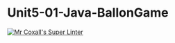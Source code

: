 # Unit5-01-Java-BallonGame
[![Mr Coxall's Super Linter](https://github.com/ICS4U-Programming-AlexanderM/Unit5-01-Java-BallonGame/workflows/Mr%20Coxall's%20Super%20Linter/badge.svg)](https://github.com/ICS4U-Programming-AlexanderM/Unit5-01-Java-BallonGame/actions/)
